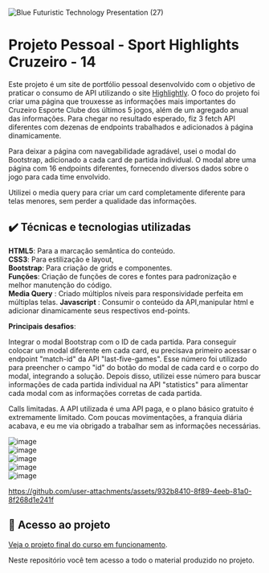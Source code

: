 


![Blue Futuristic Technology Presentation (27)](https://github.com/user-attachments/assets/8b0fa5bf-fd4e-45da-a7ef-39b2dfab481c)



# Projeto Pessoal -  Sport Highlights Cruzeiro - 14

Este projeto é um site de portfólio pessoal desenvolvido com o objetivo de praticar o consumo de API utilizando o site [Highlightly](https://highlightly.net/). O foco do projeto foi criar uma página que trouxesse as informações mais importantes do Cruzeiro Esporte Clube dos últimos 5 jogos, além de um agregado anual das informações. Para chegar no resultado esperado, fiz 3 fetch API diferentes com dezenas de endpoints trabalhados e adicionados à página dinamicamente.  


Para deixar a página com navegabilidade agradável, usei o modal do Bootstrap, adicionado a cada card de partida individual. O modal abre uma página com 16 endpoints diferentes, fornecendo diversos dados sobre o jogo para cada time envolvido.  

Utilizei o media query para criar um card completamente diferente para telas menores, sem perder a qualidade das informações.  



## ✔️ Técnicas e tecnologias utilizadas  
**HTML5**: Para a marcação semântica do conteúdo.  
**CSS3**: Para estilização e layout,     
**Bootstrap**: Para criação de grids e componentes.      
**Funções**: Criação de funções de cores e fontes para padronização e melhor manutenção do código.      
**Media Query** : Criado múltiplos níveis para responsividade perfeita em múltiplas telas. 
**Javascript**  : Consumir o conteúdo da API,manipular html e adicionar dinamicamente seus respectivos end-points.   

**Principais desafios**:

Integrar o modal Bootstrap com o ID de cada partida. Para conseguir colocar um modal diferente em cada card, eu precisava primeiro acessar o endpoint "match-id" da API "last-five-games". Esse número foi utilizado para preencher o campo "id" do botão do modal de cada card e o corpo do modal, integrando a solução. Depois disso, utilizei esse número para buscar informações de cada partida individual na API "statistics" para alimentar cada modal com as informações corretas de cada partida.

Calls limitadas. A API utilizada é uma API paga, e o plano básico gratuito é extremamente limitado. Com poucas movimentações, a franquia diária acabava, e eu me via obrigado a trabalhar sem as informações necessárias.





![image](https://github.com/user-attachments/assets/6e239e31-856b-4083-b8c1-e99c06bd62da)  
![image](https://github.com/user-attachments/assets/520b3e2c-4949-4236-bf62-52fab2046f56)  
![image](https://github.com/user-attachments/assets/a274251c-2082-483d-acae-3bc793bc5303)  
![image](https://github.com/user-attachments/assets/9a392e60-31cc-4f10-8df2-2f06138e8c98)  
![image](https://github.com/user-attachments/assets/7bec6d21-072a-489a-ac60-18921f3f77d5)  








https://github.com/user-attachments/assets/932b8410-8f89-4eeb-81a0-8f268d1e241f



      
## 📁 Acesso ao projeto  

[Veja o projeto final do curso em funcionamento](https://lshv04.github.io/fecthAPICruzeirostats/).  





Neste repositório você tem acesso a todo o material produzido no projeto.



